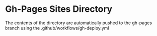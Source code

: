 # Gh-Pages Sites Directory

The contents of the directory are automatically pushed to the gh-pages branch using the .github/workflows/gh-deploy.yml